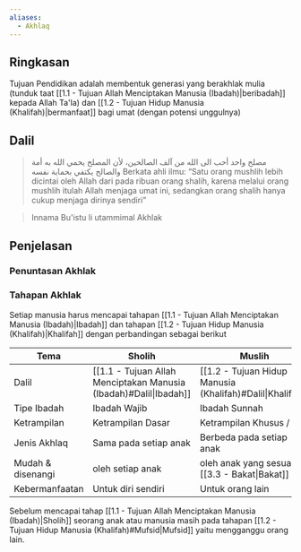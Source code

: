 ```yaml
---
aliases:
  - Akhlaq
---
```

## Ringkasan
Tujuan Pendidikan adalah membentuk generasi yang berakhlak mulia (tunduk taat [[1.1 - Tujuan Allah Menciptakan Manusia (Ibadah)|beribadah]] kepada Allah Ta'la) dan [[1.2 - Tujuan Hidup Manusia (Khalifah)|bermanfaat]] bagi umat (dengan potensi unggulnya)

## Dalil
> مصلح واحد أحب الى الله من آلف الصالحين، لأن المصلح يحمي الله به أمة والصالح يكتفي بحماية نفسه
> Berkata ahli ilmu:
> “Satu orang mushlih lebih dicintai oleh Allah dari pada ribuan orang shalih, karena melalui orang mushlih itulah Allah menjaga umat ini, sedangkan orang shalih hanya cukup menjaga dirinya sendiri”

> Innama Bu'istu li utammimal Akhlak

## Penjelasan

### Penuntasan Akhlak


### Tahapan Akhlak
Setiap manusia harus mencapai tahapan [[1.1 - Tujuan Allah Menciptakan Manusia (Ibadah)|Ibadah]] dan tahapan [[1.2 - Tujuan Hidup Manusia (Khalifah)|Khalifah]] dengan perbandingan sebagai berikut

| Tema              | Sholih                                                            | Muslih                                                    |
| ----------------- | ----------------------------------------------------------------- | --------------------------------------------------------- |
| Dalil             | [[1.1 - Tujuan Allah Menciptakan Manusia (Ibadah)#Dalil\|Ibadah]] | [[1.2 - Tujuan Hidup Manusia (Khalifah)#Dalil\|Khalifah]] |
| Tipe Ibadah       | Ibadah Wajib                                                      | Ibadah Sunnah                                             |
| Ketrampilan       | Ketrampilan Dasar                                                 | Ketrampilan Khusus / Ahli                                 |
| Jenis Akhlaq      | Sama pada setiap anak                                             | Berbeda pada setiap anak                                  |
| Mudah & disenangi | oleh setiap anak                                                  | oleh anak yang sesuai [[3.3 - Bakat\|Bakat]]              |
| Kebermanfaatan    | Untuk diri sendiri                                                | Untuk orang lain                                          |

Sebelum mencapai tahap [[1.1 - Tujuan Allah Menciptakan Manusia (Ibadah)|Sholih]] seorang anak atau manusia masih pada tahapan [[1.2 - Tujuan Hidup Manusia (Khalifah)#Mufsid|Mufsid]] yaitu mengganggu orang lain.